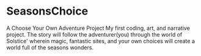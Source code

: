 # SeasonsChoice
A Choose Your Own Adventure Project
My first coding, art, and narrative project. The story will follow the adventurer(you) through the world of Solstice' wherein magic, fantastic sites, and your own choices will create a world full of the seasons wonders.
